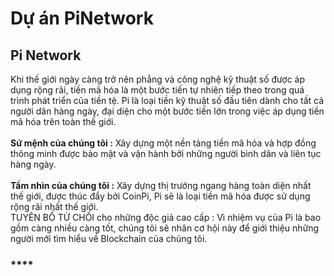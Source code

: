 # Dự án PiNetwork

## Pi Network

Khi thế giới ngày càng trở nên phẳng và công nghệ kỹ thuật số được áp dụng rộng rãi, tiền mã hóa là một bước tiến tự nhiên tiếp theo trong quá trình phát triển của tiền tệ. Pi là loại tiền kỹ thuật số đầu tiên dành cho tất cả người dân hàng ngày, đại diện cho một bước tiến lớn trong việc áp dụng tiền mã hóa trên toàn thế giới.\
\
**Sứ mệnh của chúng tôi :** Xây dựng một nền tảng tiền mã hóa và hợp đồng thông minh được bảo mật và vận hành bởi những người bình dân và liên tục hàng ngày.\
\
**Tầm nhìn của chúng tôi :** Xây dựng thị trường ngang hàng toàn diện nhất thế giới, được thúc đẩy bởi CoinPi, Pi sẽ là loại tiền mã hóa được sử dụng rộng rãi nhất thế giới.\
TUYÊN BỐ TỪ CHỐI cho những độc giả cao cấp : Vì nhiệm vụ của Pi là bao gồm càng nhiều càng tốt, chúng tôi sẽ nhân cơ hội này để giới thiệu những người mới tìm hiểu về Blockchain của chúng tôi.



### ****
